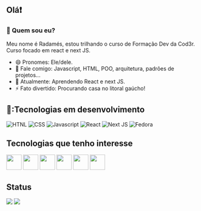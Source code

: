 ## Olá:heavy_exclamation_mark:

### 🤔 Quem sou eu?
Meu nome é Radamés, estou trilhando o curso de Formação Dev da Cod3r.
Curso focado em react e next JS.

- 😄 Pronomes: Ele/dele.
- 💬 Fale comigo: Javascript, HTML, POO, arquitetura, padrões de projetos...
- 🌱 Atualmente: Aprendendo React e next JS.
- ⚡  Fato divertido: Procurando casa no litoral gaúcho!

## 🌟:Tecnologias em desenvolvimento
![HTNL](https://img.shields.io/badge/HTML5-E34F26?style=for-the-badge&logo=html5&logoColor=white)
 ![CSS](https://img.shields.io/badge/CSS3-1572B6?style=for-the-badge&logo=css3&logoColor=white)
 ![Javascript](https://img.shields.io/badge/JavaScript-323330?style=for-the-badge&logo=javascript&logoColor=F7DF1E)
 ![React](https://img.shields.io/badge/React-20232A?style=for-the-badge&logo=react&logoColor=61DAFB)
 ![Next JS](https://img.shields.io/badge/next%20js-000000?style=for-the-badge&logo=nextdotjs&logoColor=white)
 ![Fedora](https://img.shields.io/badge/Fedora-294172?style=for-the-badge&logo=fedora&logoColor=white)
 
## Tecnologias que tenho interesse 
<img src="https://cdn.jsdelivr.net/gh/devicons/devicon/icons/javascript/javascript-original.svg" width="40"/> <img src="https://cdn.jsdelivr.net/gh/devicons/devicon/icons/html5/html5-plain-wordmark.svg" width="40"/>  <img src="https://cdn.jsdelivr.net/gh/devicons/devicon/icons/css3/css3-plain-wordmark.svg" width="40"/> <img src="https://cdn.jsdelivr.net/gh/devicons/devicon/icons/jest/jest-plain.svg" width="40"/> <img src="https://cdn.jsdelivr.net/gh/devicons/devicon/icons/linux/linux-original.svg" width="40"/>  <img src="https://cdn.jsdelivr.net/gh/devicons/devicon/icons/angularjs/angularjs-original.svg" width="40"/>

## Status

![](http://github-profile-summary-cards.vercel.app/api/cards/profile-details?username=vn7n24fzkq&theme=dark)
![](http://github-profile-summary-cards.vercel.app/api/cards/stats?username=vn7n24fzkq&theme=dark)
